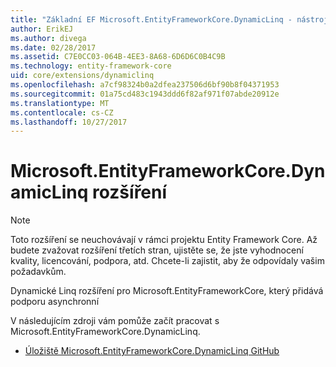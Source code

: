 ```yaml
---
title: "Základní EF Microsoft.EntityFrameworkCore.DynamicLinq - nástrojů a rozšíření-"
author: ErikEJ
ms.author: divega
ms.date: 02/28/2017
ms.assetid: C7E0CC03-064B-4EE3-8A68-6D6D6C0B4C9B
ms.technology: entity-framework-core
uid: core/extensions/dynamiclinq
ms.openlocfilehash: a7cf98324b0a2dfea237506d6bf90b8f04371953
ms.sourcegitcommit: 01a75cd483c1943ddd6f82af971f07abde20912e
ms.translationtype: MT
ms.contentlocale: cs-CZ
ms.lasthandoff: 10/27/2017
---
```

# <a name="microsoftentityframeworkcoredynamiclinq-extension"></a>Microsoft.EntityFrameworkCore.DynamicLinq rozšíření

> [!NOTE]  
> Toto rozšíření se neuchovávají v rámci projektu Entity Framework Core. Až budete zvažovat rozšíření třetích stran, ujistěte se, že jste vyhodnocení kvality, licencování, podpora, atd. Chcete-li zajistit, aby že odpovídaly vašim požadavkům.

Dynamické Linq rozšíření pro Microsoft.EntityFrameworkCore, který přidává podporu asynchronní

V následujícím zdroji vám pomůže začít pracovat s Microsoft.EntityFrameworkCore.DynamicLinq.
* [Úložiště Microsoft.EntityFrameworkCore.DynamicLinq GitHub](https://github.com/StefH/System.Linq.Dynamic.Core/)
